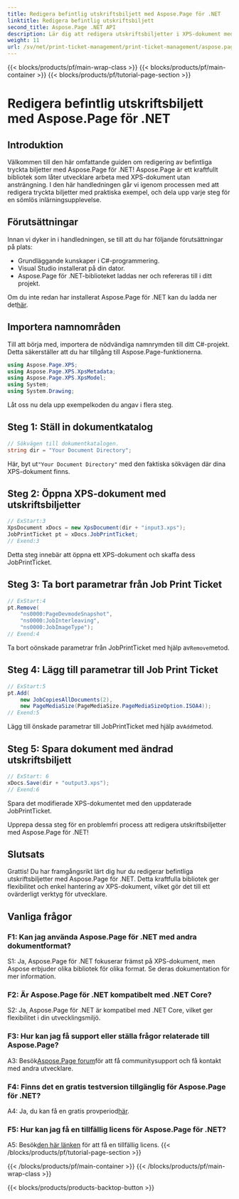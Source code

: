 ```yaml
---
title: Redigera befintlig utskriftsbiljett med Aspose.Page för .NET
linktitle: Redigera befintlig utskriftsbiljett
second_title: Aspose.Page .NET API
description: Lär dig att redigera utskriftsbiljetter i XPS-dokument med Aspose.Page för .NET. En steg-för-steg-guide för utvecklare. Förbättra dokumentutskriftskontrollen utan ansträngning.
weight: 11
url: /sv/net/print-ticket-management/print-ticket-management/aspose.page/
---
```


{{< blocks/products/pf/main-wrap-class >}}
{{< blocks/products/pf/main-container >}}
{{< blocks/products/pf/tutorial-page-section >}}

# Redigera befintlig utskriftsbiljett med Aspose.Page för .NET

## Introduktion

Välkommen till den här omfattande guiden om redigering av befintliga tryckta biljetter med Aspose.Page för .NET! Aspose.Page är ett kraftfullt bibliotek som låter utvecklare arbeta med XPS-dokument utan ansträngning. I den här handledningen går vi igenom processen med att redigera tryckta biljetter med praktiska exempel, och dela upp varje steg för en sömlös inlärningsupplevelse.

## Förutsättningar

Innan vi dyker in i handledningen, se till att du har följande förutsättningar på plats:

- Grundläggande kunskaper i C#-programmering.
- Visual Studio installerat på din dator.
- Aspose.Page för .NET-biblioteket laddas ner och refereras till i ditt projekt.

 Om du inte redan har installerat Aspose.Page för .NET kan du ladda ner det[här](https://releases.aspose.com/page/net/).

## Importera namnområden

Till att börja med, importera de nödvändiga namnrymden till ditt C#-projekt. Detta säkerställer att du har tillgång till Aspose.Page-funktionerna.

```csharp
using Aspose.Page.XPS;
using Aspose.Page.XPS.XpsMetadata;
using Aspose.Page.XPS.XpsModel;
using System;
using System.Drawing;
```

Låt oss nu dela upp exempelkoden du angav i flera steg.

## Steg 1: Ställ in dokumentkatalog

```csharp
// Sökvägen till dokumentkatalogen.
string dir = "Your Document Directory";
```

 Här, byt ut`"Your Document Directory"` med den faktiska sökvägen där dina XPS-dokument finns.

## Steg 2: Öppna XPS-dokument med utskriftsbiljetter

```csharp
// ExStart:3
XpsDocument xDocs = new XpsDocument(dir + "input3.xps");
JobPrintTicket pt = xDocs.JobPrintTicket;
// Exend:3
```

Detta steg innebär att öppna ett XPS-dokument och skaffa dess JobPrintTicket.

## Steg 3: Ta bort parametrar från Job Print Ticket

```csharp
// ExStart:4
pt.Remove(
	"ns0000:PageDevmodeSnapshot",
	"ns0000:JobInterleaving",
	"ns0000:JobImageType");
// Exend:4
```

 Ta bort oönskade parametrar från JobPrintTicket med hjälp av`Remove`metod.

## Steg 4: Lägg till parametrar till Job Print Ticket

```csharp
// ExStart:5
pt.Add(
	new JobCopiesAllDocuments(2),
	new PageMediaSize(PageMediaSize.PageMediaSizeOption.ISOA4));
// Exend:5
```

 Lägg till önskade parametrar till JobPrintTicket med hjälp av`Add`metod.

## Steg 5: Spara dokument med ändrad utskriftsbiljett

```csharp
// ExStart: 6
xDocs.Save(dir + "output3.xps");
// Exend:6
```

Spara det modifierade XPS-dokumentet med den uppdaterade JobPrintTicket.

Upprepa dessa steg för en problemfri process att redigera utskriftsbiljetter med Aspose.Page för .NET!

## Slutsats

Grattis! Du har framgångsrikt lärt dig hur du redigerar befintliga utskriftsbiljetter med Aspose.Page för .NET. Detta kraftfulla bibliotek ger flexibilitet och enkel hantering av XPS-dokument, vilket gör det till ett ovärderligt verktyg för utvecklare.

## Vanliga frågor

### F1: Kan jag använda Aspose.Page för .NET med andra dokumentformat?

S1: Ja, Aspose.Page för .NET fokuserar främst på XPS-dokument, men Aspose erbjuder olika bibliotek för olika format. Se deras dokumentation för mer information.

### F2: Är Aspose.Page för .NET kompatibelt med .NET Core?

S2: Ja, Aspose.Page för .NET är kompatibel med .NET Core, vilket ger flexibilitet i din utvecklingsmiljö.

### F3: Hur kan jag få support eller ställa frågor relaterade till Aspose.Page?

 A3: Besök[Aspose.Page forum](https://forum.aspose.com/c/page/39)för att få communitysupport och få kontakt med andra utvecklare.

### F4: Finns det en gratis testversion tillgänglig för Aspose.Page för .NET?

 A4: Ja, du kan få en gratis provperiod[här](https://releases.aspose.com/).

### F5: Hur kan jag få en tillfällig licens för Aspose.Page för .NET?

 A5: Besök[den här länken](https://purchase.aspose.com/temporary-license/) för att få en tillfällig licens.
{{< /blocks/products/pf/tutorial-page-section >}}

{{< /blocks/products/pf/main-container >}}
{{< /blocks/products/pf/main-wrap-class >}}

{{< blocks/products/products-backtop-button >}}
